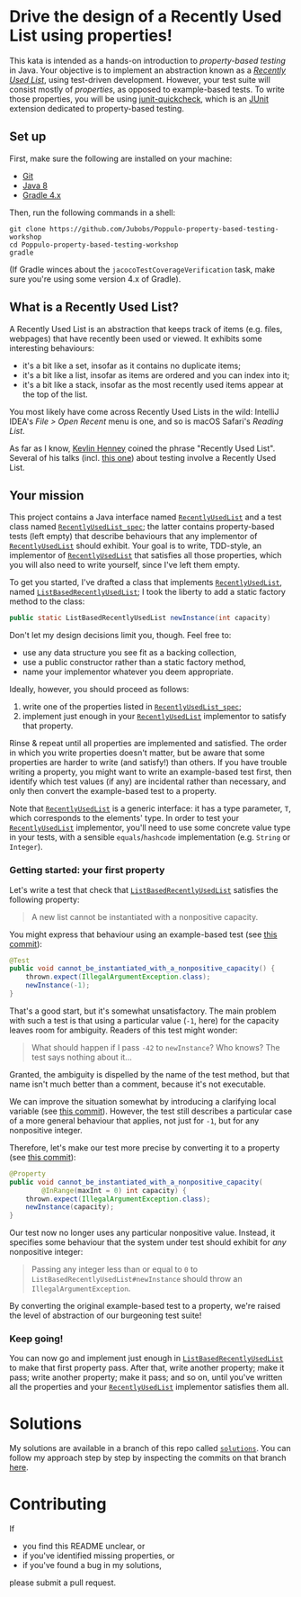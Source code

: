 # Drive the design of a Recently Used List using properties!

This kata is intended as a hands-on introduction to
_property-based testing_ in Java.
Your objective is to implement an abstraction known as a
_[Recently Used List][rul]_, using test-driven development.
However, your test suite will consist mostly of _properties_,
as opposed to example-based tests.
To write those properties,
you will be using [junit-quickcheck][junit-quickcheck],
which is an [JUnit][Junit] extension dedicated to property-based testing.

## Set up

First, make sure the following are installed on your machine:

* [Git][git]
* [Java 8][Java8]
* [Gradle 4.x][Gradle]

Then, run the following commands in a shell:

```shell
git clone https://github.com/Jubobs/Poppulo-property-based-testing-workshop
cd Poppulo-property-based-testing-workshop
gradle
```

(If Gradle winces about the `jacocoTestCoverageVerification` task,
make sure you're using some version 4.x of Gradle).

## What is a Recently Used List?

A Recently Used List is an abstraction that keeps track of items
(e.g. files, webpages) that have recently been used or viewed.
It exhibits some interesting behaviours:

* it's a bit like a set, insofar as it contains no duplicate items;
* it's a bit like a list, insofar as items are ordered and you can index into it;
* it's a bit like a stack, insofar as the most recently used items
  appear at the top of the list.
  
You most likely have come across Recently Used Lists in the wild:
IntelliJ IDEA's _File > Open Recent_ menu is one,
and so is macOS Safari's _Reading List_.

As far as I know, [Kevlin Henney][Henney] coined the phrase "Recently Used List".
Several of his talks (incl. [this one][Henney-talk])
about testing involve a Recently Used List.

## Your mission

This project contains a Java interface named [`RecentlyUsedList`][rul-interface]
and a test class named [`RecentlyUsedList_spec`][rul-spec];
the latter contains property-based tests (left empty) that describe behaviours
that any implementor of [`RecentlyUsedList`][rul-interface] should exhibit.
Your goal is to write, TDD-style, an implementor of [`RecentlyUsedList`][rul-interface]
that satisfies all those properties, which you will also need to write yourself,
since I've left them empty.

To get you started,
I've drafted a class that implements [`RecentlyUsedList`][rul-interface],
named [`ListBasedRecentlyUsedList`][lbrul];
I took the liberty to add a static factory method to the class:

```java
public static ListBasedRecentlyUsedList newInstance(int capacity)
```

Don't let my design decisions limit you, though.
Feel free to:

* use any data structure you see fit as a backing collection,
* use a public constructor rather than a static factory method,
* name your implementor whatever you deem appropriate.

Ideally, however, you should proceed as follows:

1. write one of the properties listed in [`RecentlyUsedList_spec`][rul-spec];
2. implement just enough in your [`RecentlyUsedList`][rul-interface] implementor
   to satisfy that property.

Rinse & repeat until all properties are implemented and satisfied.
The order in which you write properties doesn't matter,
but be aware that some properties are harder to write (and satisfy!) than others.
If you have trouble writing a property,
you might want to write an example-based test first,
then identify which test values (if any) are incidental rather than necessary,
and only then convert the example-based test to a property.
    
Note that [`RecentlyUsedList`][rul-interface] is a generic interface:
it has a type parameter, `T`, which corresponds to the elements' type.
In order to test your [`RecentlyUsedList`][rul-interface] implementor,
you'll need to use some concrete value type in your tests,
with a sensible `equals`/`hashcode` implementation (e.g. `String` or `Integer`).

### Getting started: your first property

Let's write a test that check that [`ListBasedRecentlyUsedList`][lbrul]
satisfies the following property:

> A new list cannot be instantiated with a nonpositive capacity.

You might express that behaviour using an example-based test
(see [this commit][example-based-test]):

```java
@Test
public void cannot_be_instantiated_with_a_nonpositive_capacity() {
    thrown.expect(IllegalArgumentException.class);
    newInstance(-1);
}
```

That's a good start, but it's somewhat unsatisfactory.
The main problem with such a test is that using a particular value (`-1`, here)
for the capacity leaves room for ambiguity.
Readers of this test might wonder:

> What should happen if I pass `-42` to `newInstance`?
> Who knows? The test says nothing about it...

Granted, the ambiguity is dispelled by the name of the test method,
but that name isn't much better than a comment, because it's not executable.

We can improve the situation somewhat by introducing a clarifying local variable
(see [this commit][local-var]).
However, the test still describes a particular case of a more general behaviour
that applies, not just for `-1`, but for any nonpositive integer.

Therefore, let's make our test more precise by converting it to a property
(see [this commit][convert]):

```java
@Property
public void cannot_be_instantiated_with_a_nonpositive_capacity(
        @InRange(maxInt = 0) int capacity) {
    thrown.expect(IllegalArgumentException.class);
    newInstance(capacity);
}
```

Our test now no longer uses any particular nonpositive value.
Instead, it specifies some behaviour that the system under test should
exhibit for _any_ nonpositive integer:

> Passing any integer less than or equal to `0`
to `ListBasedRecentlyUsedList#newInstance`
should throw an `IllegalArgumentException`.

By converting the original example-based test to a property,
we're raised the level of abstraction of our burgeoning test suite!

### Keep going!

You can now go and implement just enough in [`ListBasedRecentlyUsedList`][lbrul]
to make that first property pass.
After that, write another property; make it pass;
write another property; make it pass;
and so on, until you've written all the properties
and your [`RecentlyUsedList`][rul-interface] implementor satisfies them all.

# Solutions

My solutions are available in a branch of this repo called [`solutions`][solutions].
You can follow my approach step by step by inspecting the commits on that branch
[here][solutions-commits].

# Contributing

If

* you find this README unclear, or
* if you've identified missing properties, or
* if you've found a bug in my solutions,

please submit a pull request.

[convert]: https://github.com/Jubobs/Poppulo-property-based-testing-workshop/commit/ff15c2e432892e3334196b456b4c13dcceaa220a
[example-based-test]: https://github.com/Jubobs/Poppulo-property-based-testing-workshop/commit/2078df4e7b0f2c3639eeb3b9f5f37097761323e2
[git]: https://git-scm.com/
[Gradle]: https://gradle.org/
[Henney]: http://www.two-sdg.demon.co.uk/curbralan/papers/FormFollowsFunction.pdf
[Henney-talk]: https://www.youtube.com/watch?v=ZsHMHukIlJY#t=5m15s
[Java8]: http://www.oracle.com/technetwork/java/javase/downloads/jdk8-downloads-2133151.html
[JUnit]: http://junit.org/junit4/
[junit-quickcheck]: https://github.com/pholser/junit-quickcheck
[lbrul]: src/main/java/com/poppulo/propertybasedtesting/workshop/ListBasedRecentlyUsedList.java
[local-var]: https://github.com/Jubobs/Poppulo-property-based-testing-workshop/commit/7705425b4a8547b34e7946094dfe04711d3dfefe
[rul]: https://github.com/Jubobs/Poppulo-property-based-testing-workshop#what-is-a-recently-used-list
[rul-interface]: src/main/java/com/poppulo/propertybasedtesting/workshop/RecentlyUsedList.java
[rul-spec]: src/test/java/com/poppulo/propertybasedtesting/workshop/RecentlyUsedList_spec.java
[solutions]: https://github.com/Jubobs/Poppulo-property-based-testing-workshop/tree/solutions
[solutions-commits]: https://github.com/Jubobs/Poppulo-property-based-testing-workshop/commits/solutions
